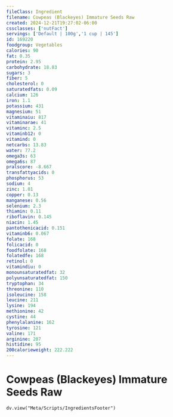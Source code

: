 ```yaml
---
fileClass: Ingredient
filename: Cowpeas (Blackeyes) Immature Seeds Raw
created: 2024-12-21T19:27:02-06:00
cssclasses: ['nutFact']
servings: ['Default | 100g','1 cup | 145']
id: 169220
foodgroup: Vegetables
calories: 90
fat: 0.35
protein: 2.95
carbohydrate: 18.83
sugars: 3
fiber: 5
cholesterol: 0
saturatedfats: 0.09
calcium: 126
iron: 1.1
potassium: 431
magnesium: 51
vitaminaiu: 817
vitaminarae: 41
vitaminc: 2.5
vitaminb12: 0
vitamind: 0
netcarbs: 13.83
water: 77.2
omega3s: 63
omega6s: 87
pralscore: -8.667
transfattyacids: 0
phosphorus: 53
sodium: 4
zinc: 1.01
copper: 0.13
manganese: 0.56
selenium: 2.3
thiamin: 0.11
riboflavin: 0.145
niacin: 1.45
pantothenicacid: 0.151
vitaminb6: 0.067
folate: 168
folicacid: 0
foodfolate: 168
folatedfe: 168
retinol: 0
vitamindiu: 0
monounsaturatedfat: 32
polyunsaturatedfat: 150
tryptophan: 34
threonine: 110
isoleucine: 158
leucine: 211
lysine: 194
methionine: 42
cystine: 44
phenylalanine: 162
tyrosine: 121
valine: 171
arginine: 207
histidine: 95
200calorieweight: 222.222
---
```


# Cowpeas (Blackeyes) Immature Seeds Raw

```dataviewjs
dv.view("Meta/Scripts/IngredientsFooter")
```